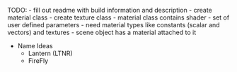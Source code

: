 TODO:
	- fill out readme with build information and description
	- create material class
		- create texture class
		- material class contains shader
		- set of user defined parameters 
		- need material types like constants (scalar and vectors) and textures
		- scene object has a material attached to it

- Name Ideas
	- Lantern (LTNR)
	- FireFly
